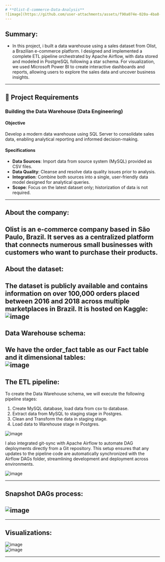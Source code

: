 ```yaml
---
# **Olist-E-commerce-Data-Analysis**
![image](https://github.com/user-attachments/assets/f90a074e-020a-4ba8-baa4-e24f104abf35)
---
```

## **Summary**:  

- In this project, i built a data warehouse using a sales dataset from Olist, a Brazilian e-commerce platform. I designed and implemented a complete ETL pipeline orchestrated by Apache Airflow, with data stored and modeled in PostgreSQL following a star schema. For visualization, we used Microsoft Power BI to create interactive dashboards and reports, allowing users to explore the sales data and uncover business insights.  
---
## 🚀 Project Requirements

### Building the Data Warehouse (Data Engineering)

#### Objective
Develop a modern data warehouse using SQL Server to consolidate sales data, enabling analytical reporting and informed decision-making.

#### Specifications
- **Data Sources**: Import data from source system (MySQL) provided as CSV files.
- **Data Quality**: Cleanse and resolve data quality issues prior to analysis.
- **Integration**: Combine both sources into a single, user-friendly data model designed for analytical queries.
- **Scope**: Focus on the latest dataset only; historization of data is not required.

---
## **About the company**:
Olist is an e-commerce company based in São Paulo, Brazil. It serves as a centralized platform that connects numerous small businesses with customers who want to purchase their products.  
---

## **About the dataset**:  
The dataset is publicly available and contains information on over 100,000 orders placed between 2016 and 2018 across multiple marketplaces in Brazil. It is hosted on Kaggle: [](https://www.kaggle.com/datasets/olistbr/brazilian-ecommerce)  
![image](https://github.com/user-attachments/assets/f72cd1a5-7044-4f28-93a2-070390c4e8e7)
---

## **Data Warehouse schema:**  
We have the order_fact table as our Fact table and it dimensional tables:  
![image](https://github.com/user-attachments/assets/fed0756b-8c94-4de2-961e-b057e4bd2c67)  
---
## **The ETL pipeline**:  
To create the Data Warehouse schema, we will execute the following pipeline stages:  
 1. Create MySQL database, load data from csv to database.   
 2. Extract data from MySQL to staging stage in Postgres.  
 3. Clean and Transform the data in staging stage.  
 4. Load data to Warehouse stage in Postgres.

![image](https://github.com/user-attachments/assets/54ddca2e-1d2f-49ae-968d-13a939c28fe4)  

I also integrated git-sync with Apache Airflow to automate DAG deployments directly from a Git repository. This setup ensures that any updates to the pipeline code are automatically synchronized with the Airflow DAGs folder, streamlining development and deployment across environments.  

![image](https://github.com/user-attachments/assets/d07bf9ee-34c0-4621-9cc9-032811e622a3)

---
## **Snapshot DAGs process**:  
![image](https://github.com/user-attachments/assets/146f639c-e331-4aa0-8673-60fffc7584fb)
---


---
## **Visualizations**:
![image](https://github.com/user-attachments/assets/bc8078b3-9f92-4ab8-b6f2-b140169dfd54)  
![image](https://github.com/user-attachments/assets/ad46ed3d-cc50-4d95-8084-af6017ec9461)

---
   








